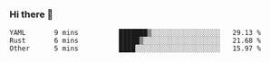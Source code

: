 ### Hi there 👋

<!--
**WShiBin/WShiBin** is a ✨ _special_ ✨ repository because its `README.md` (this file) appears on your GitHub profile.

Here are some ideas to get you started:

- 🔭 I’m currently working on ...
- 🌱 I’m currently learning ...
- 👯 I’m looking to collaborate on ...
- 🤔 I’m looking for help with ...
- 💬 Ask me about ...
- 📫 How to reach me: ...
- 😄 Pronouns: ...
- ⚡ Fun fact: ...
-->

<!--START_SECTION:waka-->

```text
YAML       9 mins          ███████▒░░░░░░░░░░░░░░░░░   29.13 %
Rust       6 mins          █████▒░░░░░░░░░░░░░░░░░░░   21.68 %
Other      5 mins          ████░░░░░░░░░░░░░░░░░░░░░   15.97 %
```

<!--END_SECTION:waka-->
